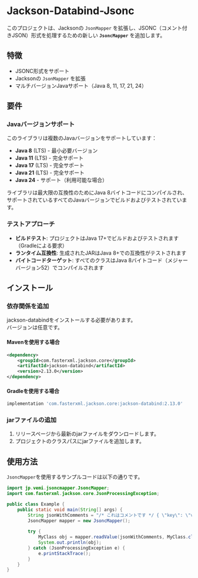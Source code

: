 # Jackson-Databind-Jsonc

このプロジェクトは、Jacksonの `JsonMapper` を拡張し、JSONC（コメント付きJSON）形式を処理するための新しい **`JsoncMapper`** を追加します。

## 特徴

- JSONC形式をサポート
- Jacksonの `JsonMapper` を拡張
- マルチバージョンJavaサポート（Java 8, 11, 17, 21, 24）

## 要件

### Javaバージョンサポート

このライブラリは複数のJavaバージョンをサポートしています：

- **Java 8** (LTS) - 最小必要バージョン
- **Java 11** (LTS) - 完全サポート
- **Java 17** (LTS) - 完全サポート
- **Java 21** (LTS) - 完全サポート
- **Java 24** - サポート（利用可能な場合）

ライブラリは最大限の互換性のためにJava 8バイトコードにコンパイルされ、サポートされているすべてのJavaバージョンでビルドおよびテストされています。

### テストアプローチ

- **ビルドテスト**: プロジェクトはJava 17+でビルドおよびテストされます（Gradleによる要求）
- **ランタイム互換性**: 生成されたJARはJava 8+での互換性がテストされます
- **バイトコードターゲット**: すべてのクラスはJava 8バイトコード（メジャーバージョン52）でコンパイルされます

## インストール

### 依存関係を追加

jackson-databindをインストールする必要があります。  
バージョンは任意です。

#### Mavenを使用する場合
```xml
<dependency>
    <groupId>com.fasterxml.jackson.core</groupId>
    <artifactId>jackson-databind</artifactId>
    <version>2.13.0</version>
</dependency>
```

#### Gradleを使用する場合
```groovy
implementation 'com.fasterxml.jackson.core:jackson-databind:2.13.0'
```

### jarファイルの追加

1. リリースページから最新のjarファイルをダウンロードします。
1. プロジェクトのクラスパスにjarファイルを追加します。

## 使用方法

`JsoncMapper`を使用するサンプルコードは以下の通りです。

```java
import jp.vemi.jsoncmapper.JsoncMapper;
import com.fasterxml.jackson.core.JsonProcessingException;

public class Example {
    public static void main(String[] args) {
        String jsonWithComments = "/* これはコメントです */ { \"key\": \"value\" }";
        JsoncMapper mapper = new JsoncMapper();
        
        try {
            MyClass obj = mapper.readValue(jsonWithComments, MyClass.class);
            System.out.println(obj);
        } catch (JsonProcessingException e) {
            e.printStackTrace();
        }
    }
}
```
